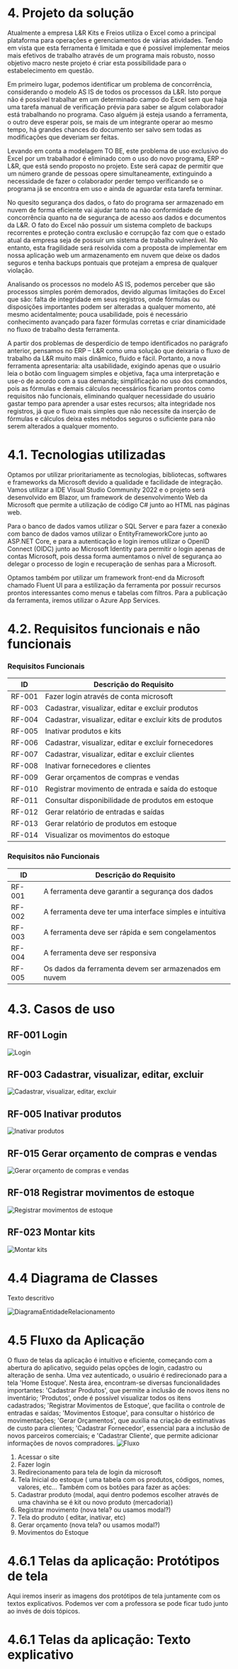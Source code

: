 # 4. Projeto da solução
Atualmente a empresa L&R Kits e Freios utiliza o Excel como a principal plataforma para operações e gerenciamentos de várias atividades. Tendo em vista que esta ferramenta é limitada e que é possível implementar meios mais efetivos de trabalho através de um programa mais robusto, nosso objetivo macro neste projeto é criar esta possibilidade para o estabelecimento em questão. 

Em primeiro lugar, podemos identificar um problema de concorrência, considerando o modelo AS IS de todos os processos da L&R. Isto porque não é possível trabalhar em um determinado campo do Excel sem que haja uma tarefa manual de verificação prévia para saber se algum colaborador está trabalhando no programa. Caso alguém já esteja usando a ferramenta, o outro deve esperar pois, se mais de um integrante operar ao mesmo tempo, há grandes chances do documento ser salvo sem todas as modificações que deveriam ser feitas.  

Levando em conta a modelagem TO BE, este problema de uso exclusivo do Excel por um trabalhador é eliminado com o uso do novo programa, ERP – L&R, que está sendo proposto no projeto. Este será capaz de permitir que um número grande de pessoas opere simultaneamente, extinguindo a necessidade de fazer o colaborador perder tempo verificando se o programa já se encontra em uso e ainda de aguardar esta tarefa terminar.  

No quesito segurança dos dados, o fato do programa ser armazenado em nuvem de forma eficiente vai ajudar tanto na não conformidade de concorrência quanto na de segurança de acesso aos dados e documentos da L&R. O fato do Excel não possuir um sistema completo de backups recorrentes e proteção contra exclusão e corrupção faz com que o estado atual da empresa seja de possuir um sistema de trabalho vulnerável. No entanto, esta fragilidade será resolvida com a proposta de implementar em nossa aplicação web um armazenamento em nuvem que deixe os dados seguros e tenha backups pontuais que protejam a empresa de qualquer violação. 

Analisando os processos no modelo AS IS, podemos perceber que são processos simples porém demorados, devido algumas limitações do Excel que são: falta de integridade em seus registros, onde fórmulas ou disposições importantes podem ser alteradas a qualquer momento, até mesmo acidentalmente; pouca usabilidade, pois é necessário conhecimento avançado para fazer fórmulas corretas e criar dinamicidade no fluxo de trabalho desta ferramenta.  

A partir dos problemas de desperdício de tempo identificados no parágrafo anterior, pensamos no ERP – L&R como uma solução que deixaria o fluxo de trabalho da L&R muito mais dinâmico, fluido e fácil. Portanto, a nova ferramenta apresentaria: alta usabilidade, exigindo apenas que o usuário leia o botão com linguagem simples e objetiva, faça uma interpretação e use-o de acordo com a sua demanda; simplificação no uso dos comandos, pois as fórmulas e demais cálculos necessários ficariam prontos como requisitos não funcionais, eliminando qualquer necessidade do usuário gastar tempo para aprender a usar estes recursos; alta integridade nos registros, já que o fluxo mais simples que não necessite da inserção de fórmulas e cálculos deixa estes métodos seguros o suficiente para não serem alterados a qualquer momento.     


# 4.1. Tecnologias utilizadas
Optamos por utilizar prioritariamente as tecnologias, bibliotecas, softwares e frameworks da Microsoft devido a qualidade e facilidade de integração. Vamos utilizar a IDE Visual Studio Community 2022 e o projeto será desenvolvido em Blazor, um framework de desenvolvimento Web da Microsoft que permite a utilização de código C# junto ao HTML nas páginas web.  

Para o banco de dados vamos utilizar o SQL Server e para fazer a conexão com banco de dados vamos utilizar o EntityFrameworkCore junto ao ASP.NET Core, e para a autenticação e login iremos utilizar o OpenID Connect (OIDC) junto ao Microsoft Identity para permitir o login apenas de contas Microsoft, pois dessa forma aumentamos o nível de segurança ao delegar o processo de login e recuperação de senhas para a Microsoft.  

Optamos também por utilizar um framework front-end da Microsoft chamado Fluent UI para a estilização da ferramenta por possuir recursos prontos interessantes como menus e tabelas com filtros. Para a publicação da ferramenta, iremos utilizar o Azure App Services.  

# 4.2. Requisitos funcionais e não funcionais
### Requisitos Funcionais
|  ID	|  Descrição do Requisito	|
|  ---  |  ---  |
|  RF-001  |  Fazer login através de conta microsoft  |
|  RF-003  |  Cadastrar, visualizar, editar e excluir produtos  |
|  RF-004  |  Cadastrar, visualizar, editar e excluir kits de produtos  |
|  RF-005  |  Inativar produtos e kits |
|  RF-006  |  Cadastrar, visualizar, editar e excluir fornecedores  |
|  RF-007  |  Cadastrar, visualizar, editar e excluir clientes  |
|  RF-008  |  Inativar fornecedores e clientes  |
|  RF-009  |  Gerar orçamentos de compras e vendas  |
|  RF-010  |  Registrar movimento de entrada e saída do estoque  |
|  RF-011  |  Consultar disponibilidade de produtos em estoque  |
|  RF-012  |  Gerar relatório de entradas e saídas  |
|  RF-013  |  Gerar relatório de produtos em estoque  |
|  RF-014  |  Visualizar os movimentos do estoque  |

### Requisitos não Funcionais
|  ID	|  Descrição do Requisito	|
|  ---  |  ---  |
|  RF-001  |  A ferramenta deve garantir a segurança dos dados  |
|  RF-002  |  A ferramenta deve ter uma interface simples e intuitiva  |
|  RF-003  |  A ferramenta deve ser rápida e sem congelamentos  |
|  RF-004  |  A ferramenta deve ser responsiva  |
|  RF-005  |  Os dados da ferramenta devem ser armazenados em nuvem  |

# 4.3. Casos de uso

## RF-001 Login
![Login](https://github.com/luizfelipelinhares/TIS-Grupo10/assets/64663542/995ea9a8-115b-4fe6-816c-7510a8a5860f)

## RF-003 Cadastrar, visualizar, editar, excluir
![Cadastrar, visualizar, editar, excluir](https://github.com/luizfelipelinhares/TIS-Grupo10/assets/64663542/e04c1837-b61d-4f02-9aae-8b7a2e4a95d7)

## RF-005 Inativar produtos
![Inativar produtos](https://github.com/luizfelipelinhares/TIS-Grupo10/assets/64663542/128618f5-7e66-48a4-97f0-508a47441ae5)

## RF-015 Gerar orçamento de compras e vendas
![Gerar orçamento de compras e vendas](images/usecase/usecase-orçamento.png)

## RF-018 Registrar movimentos de estoque
![Registrar movimentos de estoque](images/usecase/usecase-movimento.png)

## RF-023 Montar kits
![Montar kits](images/usecase/usecase-kits.png)

# 4.4 Diagrama de Classes
Texto descritivo

![DiagramaEntidadeRelacionamento](images/database/entidade-relacionamento.png)

# 4.5 Fluxo da Aplicação
O fluxo de telas da aplicação é intuitivo e eficiente, começando com a abertura do aplicativo, seguido pelas opções de login, cadastro ou alteração de senha. Uma vez autenticado, o usuário é redirecionado para a tela 'Home Estoque'. Nesta área, encontram-se diversas funcionalidades importantes: 'Cadastrar Produtos', que permite a inclusão de novos itens no inventário; 'Produtos', onde é possível visualizar todos os itens cadastrados; 'Registrar Movimentos de Estoque', que facilita o controle de entradas e saídas; 'Movimentos Estoque', para consultar o histórico de movimentações; 'Gerar Orçamentos', que auxilia na criação de estimativas de custo para clientes; 'Cadastrar Fornecedor', essencial para a inclusão de novos parceiros comerciais; e 'Cadastrar Cliente', que permite adicionar informações de novos compradores.
![Fluxo](images/fluxo-tela/fluxo-telas.png)

1. Acessar o site
2. Fazer login
3. Redirecionamento para tela de login da microsoft
4. Tela Inicial do estoque ( uma tabela com os produtos, códigos, nomes, valores, etc... Também com os botões para fazer as ações:
5. Cadastrar produto (modal, aqui dentro podemos escolher através de uma chavinha se é kit ou novo produto (mercadoria))
6. Registrar movimento (nova tela? ou usamos modal?)
7. Tela do produto ( editar, inativar, etc)
8. Gerar orçamento (nova tela? ou usamos modal?)
9. Movimentos do Estoque

# 4.6.1 Telas da aplicação: Protótipos de tela
Aqui iremos inserir as imagens dos protótipos de tela juntamente com os textos explicativos. Podemos ver com a professora se pode ficar tudo junto ao invés de dois tópicos.


# 4.6.1 Telas da aplicação: Texto explicativo


